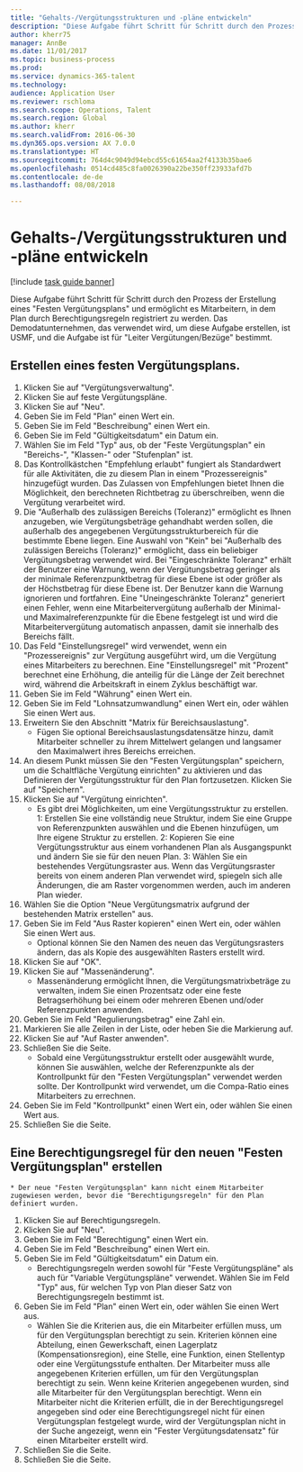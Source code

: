 ```yaml
--- 
title: "Gehalts-/Vergütungsstrukturen und -pläne entwickeln"
description: "Diese Aufgabe führt Schritt für Schritt durch den Prozess der Erstellung eines \"Festen Vergütungsplans\" und ermöglicht es Mitarbeitern, in dem Plan durch Berechtigungsregeln registriert zu werden."
author: kherr75
manager: AnnBe
ms.date: 11/01/2017
ms.topic: business-process
ms.prod: 
ms.service: dynamics-365-talent
ms.technology: 
audience: Application User
ms.reviewer: rschloma
ms.search.scope: Operations, Talent
ms.search.region: Global
ms.author: kherr
ms.search.validFrom: 2016-06-30
ms.dyn365.ops.version: AX 7.0.0
ms.translationtype: HT
ms.sourcegitcommit: 764d4c9049d94ebcd55c61654aa2f4133b35bae6
ms.openlocfilehash: 0514cd485c8fa0026390a22be350ff23933afd7b
ms.contentlocale: de-de
ms.lasthandoff: 08/08/2018

---
```

# <a name="develop-salarycompensation-structures-and-plans"></a>Gehalts-/Vergütungsstrukturen und -pläne entwickeln

[!include [task guide banner](../../includes/task-guide-banner.md)]

Diese Aufgabe führt Schritt für Schritt durch den Prozess der Erstellung eines "Festen Vergütungsplans" und ermöglicht es Mitarbeitern, in dem Plan durch Berechtigungsregeln registriert zu werden. Das Demodatunternehmen, das verwendet wird, um diese Aufgabe erstellen, ist USMF, und die Aufgabe ist für "Leiter Vergütungen/Bezüge" bestimmt.


## <a name="create-fixed-compensation-plan"></a>Erstellen eines festen Vergütungsplans.
1. Klicken Sie auf "Vergütungsverwaltung".
2. Klicken Sie auf feste Vergütungspläne.
3. Klicken Sie auf "Neu".
4. Geben Sie im Feld "Plan" einen Wert ein.
5. Geben Sie im Feld "Beschreibung" einen Wert ein.
6. Geben Sie im Feld "Gültigkeitsdatum" ein Datum ein.
7. Wählen Sie im Feld "Typ" aus, ob der "Feste Vergütungsplan" ein "Bereichs-", "Klassen-" oder "Stufenplan" ist.
8. Das Kontrollkästchen "Empfehlung erlaubt" fungiert als Standardwert für alle Aktivitäten, die zu diesem Plan in einem "Prozessereignis" hinzugefügt wurden.  Das Zulassen von Empfehlungen bietet Ihnen die Möglichkeit, den berechneten Richtbetrag zu überschreiben, wenn die Vergütung verarbeitet wird.
9. Die "Außerhalb des zulässigen Bereichs (Toleranz)" ermöglicht es Ihnen anzugeben, wie Vergütungsbeträge gehandhabt werden sollen, die außerhalb des angegebenen Vergütungsstrukturbereich für die bestimmte Ebene liegen.  Eine Auswahl von "Kein" bei "Außerhalb des zulässigen Bereichs (Toleranz)" ermöglicht, dass ein beliebiger Vergütungsbetrag verwendet wird.  Bei "Eingeschränkte Toleranz" erhält der Benutzer eine Warnung, wenn der Vergütungsbetrag geringer als der minimale Referenzpunktbetrag für diese Ebene ist oder größer als der Höchstbetrag für diese Ebene ist. Der Benutzer kann die Warnung ignorieren und fortfahren.  Eine "Uneingeschränkte Toleranz" generiert einen Fehler, wenn eine Mitarbeitervergütung außerhalb der Minimal- und Maximalreferenzpunkte für die Ebene festgelegt ist und wird die Mitarbeitervergütung automatisch anpassen, damit sie innerhalb des Bereichs fällt.
10. Das Feld "Einstellungsregel" wird verwendet, wenn ein "Prozessereignis" zur Vergütung ausgeführt wird, um die Vergütung eines Mitarbeiters zu berechnen.  Eine "Einstellungsregel" mit "Prozent" berechnet eine Erhöhung, die anteilig für die Länge der Zeit berechnet wird, während die Arbeitskraft in einem Zyklus beschäftigt war.
11. Geben Sie im Feld "Währung" einen Wert ein.
12. Geben Sie im Feld "Lohnsatzumwandlung" einen Wert ein, oder wählen Sie einen Wert aus.
13. Erweitern Sie den Abschnitt "Matrix für Bereichsauslastung".
    * Fügen Sie optional Bereichsauslastungsdatensätze hinzu, damit Mitarbeiter schneller zu ihrem Mittelwert gelangen und langsamer den Maximalwert ihres Bereichs erreichen.  
14. An diesem Punkt müssen Sie den "Festen Vergütungsplan" speichern, um die Schaltfläche Vergütung einrichten" zu aktivieren und das Definieren der Vergütungsstruktur für den Plan fortzusetzen.  Klicken Sie auf "Speichern".
15. Klicken Sie auf "Vergütung einrichten".
    * Es gibt drei Möglichkeiten, um eine Vergütungsstruktur zu erstellen. 1: Erstellen Sie eine vollständig neue Struktur, indem Sie eine Gruppe von Referenzpunkten auswählen und die Ebenen hinzufügen, um Ihre eigene Struktur zu erstellen. 2: Kopieren Sie eine Vergütungsstruktur aus einem vorhandenen Plan als Ausgangspunkt und ändern Sie sie für den neuen Plan. 3: Wählen Sie ein bestehendes Vergütungsraster aus. Wenn das Vergütungsraster bereits von einem anderen Plan verwendet wird, spiegeln sich alle Änderungen, die am Raster vorgenommen werden, auch im anderen Plan wieder.  
16. Wählen Sie die Option "Neue Vergütungsmatrix aufgrund der bestehenden Matrix erstellen" aus.
17. Geben Sie im Feld "Aus Raster kopieren" einen Wert ein, oder wählen Sie einen Wert aus.
    * Optional können Sie den Namen des neuen das Vergütungsrasters ändern, das als Kopie des ausgewählten Rasters erstellt wird.  
18. Klicken Sie auf "OK".
19. Klicken Sie auf "Massenänderung".
    * Massenänderung ermöglicht Ihnen, die Vergütungsmatrixbeträge zu verwalten, indem Sie einen Prozentsatz oder eine feste Betragserhöhung bei einem oder mehreren Ebenen und/oder Referenzpunkten anwenden.  
20. Geben Sie im Feld "Regulierungsbetrag" eine Zahl ein.
21. Markieren Sie alle Zeilen in der Liste, oder heben Sie die Markierung auf.
22. Klicken Sie auf "Auf Raster anwenden".
23. Schließen Sie die Seite.
    * Sobald eine Vergütungsstruktur erstellt oder ausgewählt wurde, können Sie auswählen, welche der Referenzpunkte als der Kontrollpunkt für den "Festen Vergütungsplan" verwendet werden sollte.  Der Kontrollpunkt wird verwendet, um die Compa-Ratio eines Mitarbeiters zu errechnen.  
24. Geben Sie im Feld "Kontrollpunkt" einen Wert ein, oder wählen Sie einen Wert aus.
25. Schließen Sie die Seite.

## <a name="create-an-eligibility-rule-for-the-new-fixed-compensation-plan"></a>Eine Berechtigungsregel für den neuen "Festen Vergütungsplan" erstellen
    * Der neue "Festen Vergütungsplan" kann nicht einem Mitarbeiter zugewiesen werden, bevor die "Berechtigungsregeln" für den Plan definiert wurden.  
1. Klicken Sie auf Berechtigungsregeln.
2. Klicken Sie auf "Neu".
3. Geben Sie im Feld "Berechtigung" einen Wert ein.
4. Geben Sie im Feld "Beschreibung" einen Wert ein.
5. Geben Sie im Feld "Gültigkeitsdatum" ein Datum ein.
    * Berechtigungsregeln werden sowohl für "Feste Vergütungspläne" als auch für "Variable Vergütungspläne" verwendet.  Wählen Sie im Feld "Typ" aus, für welchen Typ von Plan dieser Satz von Berechtigungsregeln bestimmt ist.  
6. Geben Sie im Feld "Plan" einen Wert ein, oder wählen Sie einen Wert aus.
    * Wählen Sie die Kriterien aus, die ein Mitarbeiter erfüllen muss, um für den Vergütungsplan berechtigt zu sein. Kriterien können eine Abteilung, einen Gewerkschaft, einen Lagerplatz (Kompensationsregion), eine Stelle, eine Funktion, einen Stellentyp oder eine Vergütungsstufe enthalten. Der Mitarbeiter muss alle angegebenen Kriterien erfüllen, um für den Vergütungsplan berechtigt zu sein. Wenn keine Kriterien angegebenen wurden, sind alle Mitarbeiter für den Vergütungsplan berechtigt. Wenn ein Mitarbeiter nicht die Kriterien erfüllt, die in der Berechtigungsregel angegeben sind oder eine Berechtigungsregel nicht für einen Vergütungsplan festgelegt wurde, wird der Vergütungsplan nicht in der Suche angezeigt, wenn ein "Fester Vergütungsdatensatz" für einen Mitarbeiter erstellt wird.  
7. Schließen Sie die Seite.
8. Schließen Sie die Seite.


